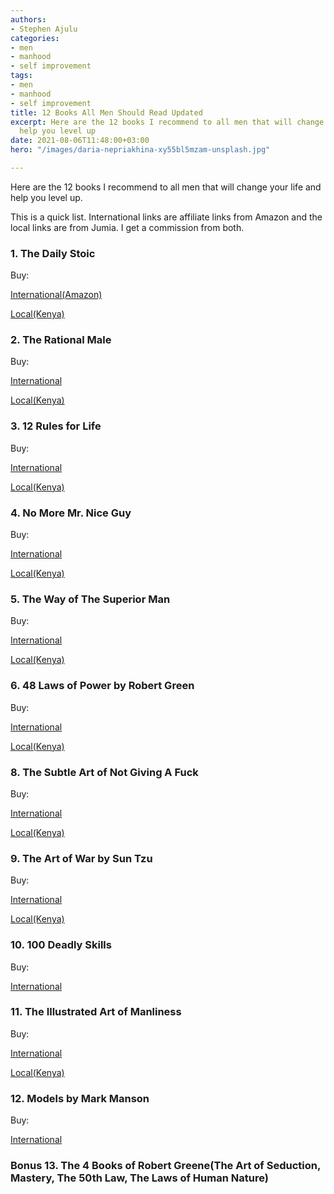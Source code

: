 ```yaml
---
authors:
- Stephen Ajulu
categories:
- men
- manhood
- self improvement
tags:
- men
- manhood
- self improvement
title: 12 Books All Men Should Read Updated
excerpt: Here are the 12 books I recommend to all men that will change your life and
  help you level up
date: 2021-08-06T11:48:00+03:00
hero: "/images/daria-nepriakhina-xy55bl5mzam-unsplash.jpg"

---
```

Here are the 12 books I recommend to all men that will change your life and help you level up. 

This is a quick list. International links are affiliate links from Amazon and the local links are from Jumia. I get a commission from both.

### 1. The Daily Stoic

Buy:

[International(Amazon)](https://www.amazon.com/gp/product/0735211736/ref=as_li_tl?ie=UTF8&camp=1789&creative=9325&creativeASIN=0735211736&linkCode=as2&tag=stephenajulu-20&linkId=6f51a190559969f66f8ac8c4d5c98427)

[Local(Kenya)](https://kol.jumia.com/api/click/custom/b60029f6-9eb7-4fab-b6b9-7698d536aef4/0e1c47ed-cc97-3a21-846e-3217fd1ea92a?r=https%3A%2F%2Fwww.jumia.co.ke%2Fqusoma-library-bookshop-the-daily-stoic-ryan-holiday-and-stephen-hanselman-10763051.html)

### 2. The Rational Male

Buy:

[International](https://www.amazon.com/gp/product/1492777862/ref=as_li_tl?ie=UTF8&camp=1789&creative=9325&creativeASIN=1492777862&linkCode=as2&tag=stephenajulu-20&linkId=0eb589827cd706f1a3f099fa5fc773b5)

[Local(Kenya)](https://kol.jumia.com/api/click/custom/b60029f6-9eb7-4fab-b6b9-7698d536aef4/0e1c47ed-cc97-3a21-846e-3217fd1ea92a?r=https%3A%2F%2Fwww.jumia.co.ke%2Fjumia-books-the-rational-male-by-rollo-tomassi-43618516.html)

### 3. 12 Rules for Life

Buy:

[International](https://www.amazon.com/gp/product/B01FPGY5T0/ref=as_li_tl?ie=UTF8&camp=1789&creative=9325&creativeASIN=B01FPGY5T0&linkCode=as2&tag=stephenajulu-20&linkId=1fe13e9546d565591edb8c9cd5a026dd)

[Local(Kenya)](https://kol.jumia.com/api/click/custom/b60029f6-9eb7-4fab-b6b9-7698d536aef4/0e1c47ed-cc97-3a21-846e-3217fd1ea92a?r=https%3A%2F%2Fwww.jumia.co.ke%2Fjumia-books-12-rules-for-life-an-antidote-to-chaos-by-jordan-peterson-44827946.html)

### 4. No More Mr. Nice Guy

Buy:

[International](https://www.amazon.com/gp/product/0762415339/ref=as_li_tl?ie=UTF8&camp=1789&creative=9325&creativeASIN=0762415339&linkCode=as2&tag=stephenajulu-20&linkId=3ccf82980a06d1935890f02efd3d883a)

[Local(Kenya)](https://kol.jumia.com/api/click/custom/b60029f6-9eb7-4fab-b6b9-7698d536aef4/0e1c47ed-cc97-3a21-846e-3217fd1ea92a?r=https%3A%2F%2Fwww.jumia.co.ke%2Fjumia-books-no-more-mr.-nice-guy-43763449.html)

### 5. The Way of The Superior Man

Buy:

[International](https://www.amazon.com/gp/product/B07FXZBYJ9/ref=as_li_tl?ie=UTF8&camp=1789&creative=9325&creativeASIN=B07FXZBYJ9&linkCode=as2&tag=stephenajulu-20&linkId=b72a70ad0f73a2288f1382a1f7120f65)

[Local(Kenya)](https://kol.jumia.com/api/click/custom/b60029f6-9eb7-4fab-b6b9-7698d536aef4/0e1c47ed-cc97-3a21-846e-3217fd1ea92a?r=https%3A%2F%2Fwww.jumia.co.ke%2Fjumia-books-the-way-of-the-superior-man-43826076.html)

### 6. 48 Laws of Power by Robert Green

Buy:

[International](https://www.amazon.com/gp/product/0140280197/ref=as_li_tl?ie=UTF8&camp=1789&creative=9325&creativeASIN=0140280197&linkCode=as2&tag=stephenajulu-20&linkId=9ea80ad0ef7a5394e90a60222c73559f)

[Local(Kenya)](https://kol.jumia.com/api/click/custom/b60029f6-9eb7-4fab-b6b9-7698d536aef4/0e1c47ed-cc97-3a21-846e-3217fd1ea92a?r=https%3A%2F%2Fwww.jumia.co.ke%2Fjumia-books-the-48-laws-of-power-small-concise-30833109.html)

### 8. The Subtle Art of Not Giving A Fuck

Buy:

[International](https://www.amazon.com/gp/product/0062457713/ref=as_li_tl?ie=UTF8&camp=1789&creative=9325&creativeASIN=0062457713&linkCode=as2&tag=stephenajulu-20&linkId=4aa1389c97334e746e40832c22130c5d)

[Local(Kenya)](https://kol.jumia.com/api/click/custom/b60029f6-9eb7-4fab-b6b9-7698d536aef4/0e1c47ed-cc97-3a21-846e-3217fd1ea92a?r=https%3A%2F%2Fwww.jumia.co.ke%2Fjumia-books-the-subtle-art-of-not-giving-a-fck-book-by-mark-manson-43894331.html)

### 9. The Art of War by Sun Tzu

Buy:

[International](https://www.amazon.com/gp/product/1599869772/ref=as_li_tl?ie=UTF8&camp=1789&creative=9325&creativeASIN=1599869772&linkCode=as2&tag=stephenajulu-20&linkId=c5344525330bb325b4cce4128fc1fda4)

[Local(Kenya)](https://kol.jumia.com/api/click/custom/b60029f6-9eb7-4fab-b6b9-7698d536aef4/0e1c47ed-cc97-3a21-846e-3217fd1ea92a?r=https%3A%2F%2Fwww.jumia.co.ke%2Fjumia-books-the-art-of-war-43191206.html)

### 10. 100 Deadly Skills

Buy:

[International](https://www.amazon.com/gp/product/B00UDCI5FC/ref=as_li_tl?ie=UTF8&camp=1789&creative=9325&creativeASIN=B00UDCI5FC&linkCode=as2&tag=stephenajulu-20&linkId=51debb9423c2412a1f5dcfe10987d80e)

### 11. The Illustrated Art of Manliness

Buy:

[International](https://www.amazon.com/gp/product/0316362654/ref=as_li_tl?ie=UTF8&camp=1789&creative=9325&creativeASIN=0316362654&linkCode=as2&tag=stephenajulu-20&linkId=bf28510b7a0f8db12d730522d573fe7a)

[Local(Kenya)](https://kol.jumia.com/api/click/custom/b60029f6-9eb7-4fab-b6b9-7698d536aef4/0e1c47ed-cc97-3a21-846e-3217fd1ea92a?r=https%3A%2F%2Fwww.jumia.co.ke%2Fjumia-books-the-art-of-manliness-classic-skills-for-the-modern-man-44554711.html)

### 12. Models by Mark Manson

Buy: 

[International](https://www.amazon.com/gp/product/1463750358/ref=as_li_tl?ie=UTF8&camp=1789&creative=9325&creativeASIN=1463750358&linkCode=as2&tag=stephenajulu-20&linkId=24f5a72b07f1f24edd6ae907bc5d0781)

### Bonus 13. The 4 Books of Robert Greene(The Art of Seduction, Mastery, The 50th Law, The Laws of Human Nature)

